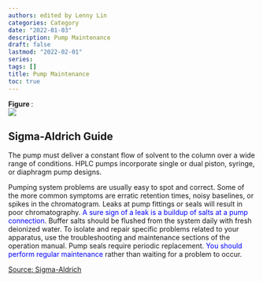 ```yaml
---
authors: edited by Lenny Lin
categories: Category
date: "2022-01-03"
description: Pump Maintenance
draft: false
lastmod: "2022-02-01"
series: 
tags: []
title: Pump Maintenance
toc: true
---
```


<figcaption><b>Figure </b>: </figcaption>
<img src = "/docs/images/"/>



<!--more-->

## Sigma-Aldrich Guide

The pump must deliver a constant flow of solvent to the column over a wide range of conditions. HPLC pumps incorporate single or dual piston, syringe, or diaphragm pump designs.

Pumping system problems are usually easy to spot and correct. Some of the more common symptoms are erratic retention times, noisy baselines, or spikes in the chromatogram. Leaks at pump fittings or seals will result in poor chromatography. <font color ="blue">A sure sign of a leak is a buildup of salts at a pump connection</font>. Buffer salts should be flushed from the system daily with fresh deionized water. To isolate and repair specific problems related to your apparatus, use the troubleshooting and maintenance sections of the operation manual. Pump seals require periodic replacement. <font color ="blue">You should perform regular maintenance </font>rather than waiting for a problem to occur.

[Source: Sigma-Aldrich](https://www.sigmaaldrich.com/CA/en/technical-documents/technical-article/analytical-chemistry/small-molecule-hplc/hplc-troubleshooting-guide?gclid=Cj0KCQiA_8OPBhDtARIsAKQu0gYR2a-bKGOUhDIj6CVZCut9t27HPzLqFqcyZBg51Yp8La_Ecue7cw0aAkZDEALw_wcB#table3)